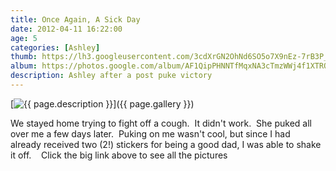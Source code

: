 ```yaml
---
title: Once Again, A Sick Day
date: 2012-04-11 16:22:00
age: 5
categories: [Ashley]
thumb: https://lh3.googleusercontent.com/3cdXrGN2OhNd6SO5o7X9nEz-7rB3P_wd6Br9WnzflXScml-zJXrX1EUFr6A8exE-AmXn6xoqJo-Mlb72J0fiP8EPZ1tdubnaC20FXVtGcisViarv5Gro8QWlbjM4zGrdO4QcLBpKEzUBdRI6lMLKBQMrV-xIwabddNPFGnnC80h-04tRtolvUVbREOySdQhqOK9aW7ODlBo5rSk9IRVsER3SGbkmVN543OrlemdoRfIjhsz3el6lU_uRhbeU9OP2BFTBoHQKyBX_5WvI0XYHqYDBpHhkT_87Fi_DHx5T6U-r_gWHKmImCSC7U3QvLvw_T1ucCRye0s9ATq19yebsKb3OvkPKP7kpqPBA3_OaHlko8f6w3_Nn38y_1op1UHZnrnFuJjTwQaVEeqFbVYs7smjwHUSSpHqPKta7KVrYwxTPrL_WBTJxkQ0LJ1LB0GconznLPeMvkf2fL9qNJQ-E-xe52aiXLDUb8Oli8WHGuXSeVjfLAG3LtK12FolW0r8l_ZcLu90Lx0vGOBWGkNIT5O1IV2A6NV10Mk8jX1-p6yPpCTLVMT_F4gwiZ0wKaNQ1LxoYcC7fwSYPzO__dRte1R9okjEGr941IFf606oFmDQQsZctCkTL8ucWNqUCtRoSKnl7g9wBhDfUqvn-H8Um8OCbJA=w1024-h768-no
album: https://photos.google.com/album/AF1QipPHNNTfMqxNA3cTmzWWj4f1XTRQH5ITH5rCW7MU?key=CMDO4JP9ofCEXg
description: Ashley after a post puke victory
---
```

[<img src="{{ page.thumb }}" alt="{{ page.description }}" class="wyseguys-album"/>]({{ page.gallery }})

We stayed home trying to fight off a cough.  It didn't work.  She puked all over me a few days later.  Puking on me wasn't cool, but since I had already received two (2!) stickers for being a good dad, I was able to shake it off.    Click the big link above to see all the pictures
